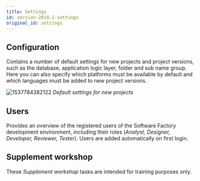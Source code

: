 ```yaml
---
title: Settings
id: version-2018.2-settings
original_id: settings
---
```


## Configuration

Contains a number of default settings for new projects and project versions, such as the database, application logic layer, folder and sub name group. Here you can also specify which platforms must be available by default and which languages must be added to new project versions. 

![1537784382122](../assets/sf/1537784382122.png)
*Default settings for new projects*

## Users

Provides an overview of the registered users of the Software Factory development environment, including their roles (*Analyst, Designer, Developer, Reviewer, Tester*). Users are added automatically on first login. 

## Supplement workshop

These *Supplement workshop* tasks are intended for training purposes only.
